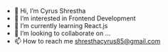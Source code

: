 - 👋 Hi, I’m Cyrus Shrestha
- 👀 I’m interested in Frontend Development
- 🌱 I’m currently learning React.js
- 💞️ I’m looking to collaborate on ...
- 📫 How to reach me shresthacyrus85@gmail.com

<!---
crsstha/crsstha is a ✨ special ✨ repository because its `README.md` (this file) appears on your GitHub profile.
You can click the Preview link to take a look at your changes.
--->
